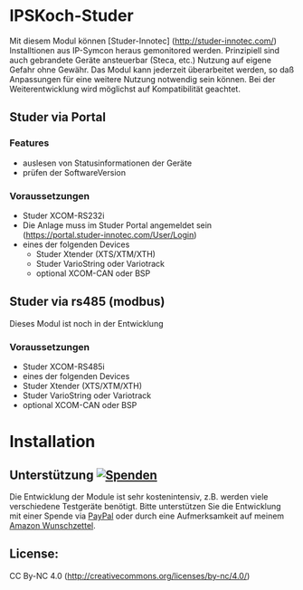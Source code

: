# IPSKoch-Studer
Mit diesem Modul können [Studer-Innotec] (http://studer-innotec.com/) Installtionen aus IP-Symcon heraus gemonitored werden. Prinzipiell sind auch gebrandete Geräte ansteuerbar (Steca, etc.)
Nutzung auf eigene Gefahr ohne Gewähr. Das Modul kann jederzeit überarbeitet werden, so daß Anpassungen für eine weitere Nutzung notwendig sein können. Bei der Weiterentwicklung wird möglichst auf Kompatibilität geachtet.

## Studer via Portal
### Features
 * auslesen von Statusinformationen der Geräte
 * prüfen der SoftwareVersion
 
### Voraussetzungen
  * Studer XCOM-RS232i
  * Die Anlage muss im Studer Portal angemeldet sein (https://portal.studer-innotec.com/User/Login)
* eines der folgenden Devices
  * Studer Xtender (XTS/XTM/XTH)
  * Studer VarioString oder Variotrack
  * optional XCOM-CAN oder BSP

## Studer via rs485 (modbus)
Dieses Modul ist noch in der Entwicklung

### Voraussetzungen
  * Studer XCOM-RS485i
 * eines der folgenden Devices
  * Studer Xtender (XTS/XTM/XTH)
  * Studer VarioString oder Variotrack
  * optional XCOM-CAN oder BSP

# Installation

## Unterstützung [![Spenden](https://img.shields.io/badge/donate-PayPal-green.svg)](https://www.paypal.com/paypalme/eisenkoch)
Die Entwicklung der Module ist sehr kostenintensiv, z.B. werden viele verschiedene Testgeräte benötigt. Bitte unterstützen Sie die Entwicklung mit einer Spende via [PayPal](https://www.paypal.com/paypalme/eisenkoch) oder durch eine Aufmerksamkeit auf meinem [Amazon Wunschzettel](https://www.amazon.de/hz/wishlist/ls/2XXR17YLMP93U?ref_=wl_share).

## License:
CC By-NC 4.0 (http://creativecommons.org/licenses/by-nc/4.0/)
